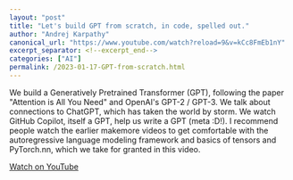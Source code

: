 ```yaml
---
layout: "post"
title: "Let's build GPT from scratch, in code, spelled out."
author: "Andrej Karpathy"
canonical_url: "https://www.youtube.com/watch?reload=9&v=kCc8FmEb1nY"
excerpt_separator: <!--excerpt_end-->
categories: ["AI"]
permalink: /2023-01-17-GPT-from-scratch.html
---
```


We build a Generatively Pretrained Transformer (GPT), following the paper "Attention is All You Need" and OpenAI's GPT-2 / GPT-3.<!--excerpt_end--> We talk about connections to ChatGPT, which has taken the world by storm. We watch GitHub Copilot, itself a GPT, help us write a GPT (meta :D!). I recommend people watch the earlier makemore videos to get comfortable with the autoregressive language modeling framework and basics of tensors and PyTorch.nn, which we take for granted in this video.

[Watch on YouTube](https://www.youtube.com/watch?reload=9&v=kCc8FmEb1nY)
